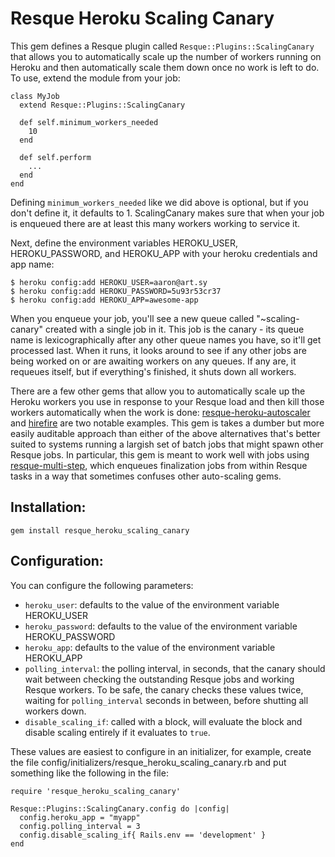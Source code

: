 Resque Heroku Scaling Canary
============================

This gem defines a Resque plugin called `Resque::Plugins::ScalingCanary` that allows you to automatically
scale up the number of workers running on Heroku and then automatically scale them down once
no work is left to do. To use, extend the module from your job:

    class MyJob
      extend Resque::Plugins::ScalingCanary
      
      def self.minimum_workers_needed
        10
      end

      def self.perform
        ...      
      end
    end

Defining `minimum_workers_needed` like we did above is optional, but if you don't define it, it
defaults to 1. ScalingCanary makes sure that when your job is enqueued there are at least this
many workers working to service it.

Next, define the environment variables HEROKU_USER, HEROKU_PASSWORD, and HEROKU_APP with your
heroku credentials and app name:

    $ heroku config:add HEROKU_USER=aaron@art.sy
    $ heroku config:add HEROKU_PASSWORD=5u93r53cr37
    $ heroku config:add HEROKU_APP=awesome-app

When you enqueue your job, you'll see a new queue called "~scaling-canary" created with a single
job in it. This job is the canary - its queue name is lexicographically after any other queue
names you have, so it'll get processed last. When it runs, it looks around to see if any other
jobs are being worked on or are awaiting workers on any queues. If any are, it requeues itself,
but if everything's finished, it shuts down all workers.

There are a few other gems that allow you to automatically scale up the Heroku workers you 
use in response to your Resque load and then kill those workers automatically when 
the work is done: [resque-heroku-autoscaler](https://github.com/ajmurmann/resque-heroku-autoscaler)
and [hirefire](https://github.com/meskyanichi/hirefire) are two notable examples. This gem is
takes a dumber but more easily auditable approach than either of the above alternatives that's
better suited to systems running a largish set of batch jobs that might spawn other Resque jobs.
In particular, this gem is meant to work well with jobs using 
[resque-multi-step](https://github.com/pezra/resque-multi-step), which enqueues finalization
jobs from within Resque tasks in a way that sometimes confuses other auto-scaling gems.

Installation:
-------------

    gem install resque_heroku_scaling_canary

Configuration:
--------------

You can configure the following parameters:

   * `heroku_user`: defaults to the value of the environment variable HEROKU_USER
   * `heroku_password`: defaults to the value of the environment variable HEROKU_PASSWORD
   * `heroku_app`: defaults to the value of the environment variable HEROKU_APP
   * `polling_interval`: the polling interval, in seconds, that the canary should wait
      between checking the outstanding Resque jobs and working Resque workers. To be
      safe, the canary checks these values twice, waiting for `polling_interval` seconds
      in between, before shutting all workers down.
   * `disable_scaling_if`: called with a block, will evaluate the block and disable
      scaling entirely if it evaluates to `true`.

These values are easiest to configure in an initializer, for example, create the
file config/initializers/resque_heroku_scaling_canary.rb and put something like the
following in the file:

    require 'resque_heroku_scaling_canary'

    Resque::Plugins::ScalingCanary.config do |config|
      config.heroku_app = "myapp"
      config.polling_interval = 3
      config.disable_scaling_if{ Rails.env == 'development' }
    end